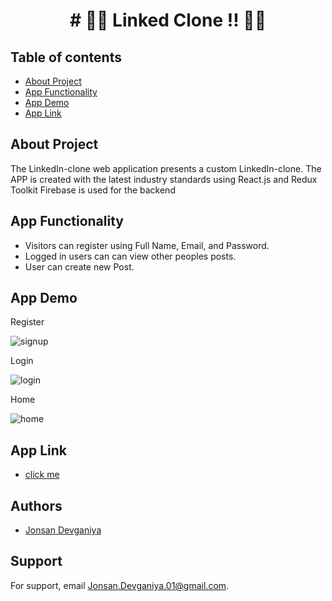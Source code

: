 
<h1 align="center"># 🧑‍💻 Linked Clone !! 🧑‍💻 </h1>
 
## Table of contents

 - [About Project](https://github.com/Jonsan01/Linkdin-Clone/blob/main/README.md#about-project)
 - [App Functionality]([https://github.com/Jonsan01/Linkdin-Clone/blob/main/README.md#app-functionality)
 - [App Demo](https://github.com/Jonsan01/Linkdin-Clone/blob/main/README.md#app-demo)
 - [App Link](https://github.com/Jonsan01/Linkdin-Clone/blob/main/README.md#app-link)


## About Project

The LinkedIn-clone web application presents a custom LinkedIn-clone.
The APP is created with the latest industry standards using React.js and Redux Toolkit
Firebase is used for the backend

## App Functionality 

- Visitors can register using Full Name, Email, and Password.
- Logged in users can can view other peoples posts.
- User can create new Post.
## App Demo

Register

![signup](https://user-images.githubusercontent.com/110719803/183245289-730310ee-b470-412c-9c39-0e9461f73668.jpg)

Login

![login](https://user-images.githubusercontent.com/110719803/183245364-6bd474db-811e-4f9c-bb69-c04dccef40fa.jpg)

Home

![home](https://user-images.githubusercontent.com/110719803/183245430-b8009bd3-967f-458a-a0bf-d72d8cde8ff8.jpg)


## App Link

- [click me](https://linkedin-clone-30af5.web.app/)
## Authors

- [Jonsan Devganiya](https://github.com/Jonsan01)


## Support

For support, email Jonsan.Devganiya.01@gmail.com.

